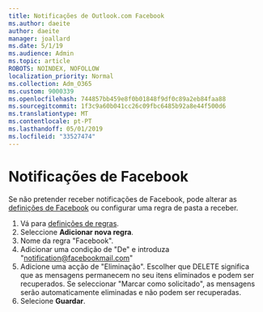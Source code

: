 ```yaml
---
title: Notificações de Outlook.com Facebook
ms.author: daeite
author: daeite
manager: joallard
ms.date: 5/1/19
ms.audience: Admin
ms.topic: article
ROBOTS: NOINDEX, NOFOLLOW
localization_priority: Normal
ms.collection: Adm_O365
ms.custom: 9000339
ms.openlocfilehash: 744857bb459e8f0b01848f9df0c89a2eb84faa88
ms.sourcegitcommit: 1f3c9a60b041cc26c09fbc6485b92a8e44f500d6
ms.translationtype: MT
ms.contentlocale: pt-PT
ms.lasthandoff: 05/01/2019
ms.locfileid: "33527474"
---
```

# <a name="facebook-notifications"></a>Notificações de Facebook

Se não pretender receber notificações de Facebook, pode alterar as [definições de Facebook](https://www.facebook.com/settings?tab=notifications) ou configurar uma regra de pasta a receber.

1. Vá para [definições de regras](https://outlook.live.com/mail/options/mail/rules/inboxRules).
1. Seleccione **Adicionar nova regra**.
1. Nome da regra "Facebook".
1. Adicionar uma condição de "De" e introduza "notification@facebookmail.com"
1. Adicione uma acção de "Eliminação". Escolher que DELETE significa que as mensagens permanecem no seu itens eliminados e podem ser recuperados. Se seleccionar "Marcar como solicitado", as mensagens serão automaticamente eliminadas e não podem ser recuperadas.
1. Selecione **Guardar**.